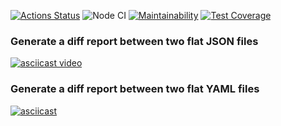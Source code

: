 [![Actions Status](https://github.com/mxclg/frontend-project-46/actions/workflows/hexlet-check.yml/badge.svg)](https://github.com/mxclg/frontend-project-46/actions)
![Node CI](https://github.com/mxclg/frontend-project-46/actions/workflows/nodejs.yml/badge.svg)
[![Maintainability](https://api.codeclimate.com/v1/badges/423b05ab8208d9ea52a6/maintainability)](https://codeclimate.com/github/mxclg/frontend-project-46/maintainability)
[![Test Coverage](https://api.codeclimate.com/v1/badges/423b05ab8208d9ea52a6/test_coverage)](https://codeclimate.com/github/mxclg/frontend-project-46/test_coverage)

### Generate a diff report between two flat JSON files
[![asciicast video](https://asciinema.org/a/CkqSxg5FLT1sGb3jLAXv9Yu4b.svg)](https://asciinema.org/a/CkqSxg5FLT1sGb3jLAXv9Yu4b)
### Generate a diff report between two flat YAML files
[![asciicast](https://asciinema.org/a/guv1xU8vxcDzaU8ajAck8wO0a.svg)](https://asciinema.org/a/guv1xU8vxcDzaU8ajAck8wO0a)